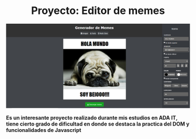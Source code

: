 <h1 align="center"> Proyecto: Editor de memes </h1>

![Esta es una imagen](https://github.com/maria-delos/editor_de_memes/blob/main/editor.jpg)

**Es un interesante proyecto realizado durante mis estudios en ADA IT, tiene cierto grado de dificultad en donde se destaca la practica del DOM 
y funcionalidades de Javascript**
